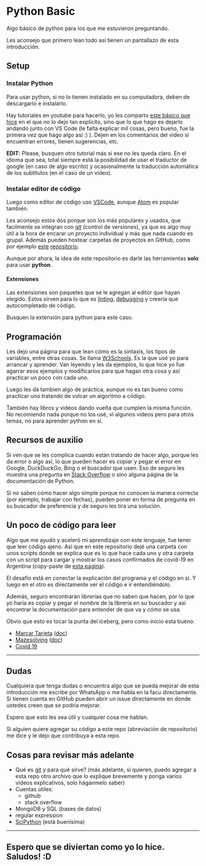 # Python Basic

Algo básico de python para los que me estuvieron preguntando.

Les aconsejo que primero lean todo así tienen un pantallazo de esta introducción.

## Setup

### Instalar Python

Para usar python, si no lo tienen instalado en su computadora, deben de descargarlo e instalarlo.

Hay tutoriales en youtube para hacerlo, yo les comparto [este básico que hice][9] en el que no lo dejo tan explícito, sino que lo que hago es dejarlo andando junto con VS Code (le falta explicar mil cosas, pero bueno, fue la primera vez que hago algo así :) ). Dejen en los comentarios del video si encuentran errores, tienen sugerencias, etc.

**EDIT:** Please, busquen otro tutorial más si ese no les queda claro. En el idioma que sea, total siempre está la posibilidad de usar el traductor de google (en caso de algo escrito) y ocasionalmente la traducción automática de los subtítulos (en el caso de un video).

### Instalar editor de código

Luego como editor de código uso [VSCode], aunque [Atom] es popular también.

Les aconsejo estos dos porque son los más populares y usados, que facilmente se integran con [git][4] (control de versiones), ya que es algo muy útil a la hora de encarar un proyecto individual y más que nada cuando es grupal. Además pueden hostear carpetas de proyectos en GitHub, como por ejemplo [este][7] [repositorio][1].

Aunque por ahora, la idea de este repositorio es darle las herramientas **solo** para usar **python**.

#### Extensiones

Las extensiones son paquetes que se le agregan al editor que hayan elegido. Estos sirven para lo que es [linting][2], [debugging][3] y creería que autocompletado de código.

Busquen la extensión para python para este caso.

## Programación

Les dejo una página para que lean cómo es la sintaxis, los tipos de variables, entre otras cosas. Se llama [W3Schools]. Es la que usé yo para arrancar y aprender. Van leyendo y les da ejemplos, lo que hice yo fue agarrar esos ejemplos y modificarlos para que hagan otra cosa y así practicar un poco con cada uno.

Luego les dá tambien algo de práctica, aunque no es tan bueno como practicar uno tratando de volcar un algoritmo a código.

También hay libros y videos dando vuelta que cumplen la misma función. No recomiendo nada porque no los usé, vi algunos videos pero para otros temas, no para aprender python en sí.

## Recursos de auxilio

Si ven que se les complica cuando están tratando de hacer algo, porque les da error o algo así, lo que pueden hacer es copiar y pegar el error en Google, DuckDuckGo, Bing o el buscador que usen. Eso de seguro les muestra una pregunta en [Stack Overflow][6] o sino alguna página de la documentación de Python.

Si no saben cómo hacer algo simple porque no conocen la manera correcta (por ejemplo, trabajar con fechas), pueden poner en forma de pregunta en su buscador de preferencia y de seguro les tira una solución.

## Un poco de código para leer

Algo que me ayudó y aceleró mi aprendizaje con este lenguaje, fue tener que leer código ajeno. Así que en este repositorio dejé una carpeta con unos scripts donde se explica que es lo que hace cada uno y otra carpeta con un script para cargar y mostrar los casos confirmados de covid-19 en Argentina (copy-paste de [esta página][10]).

El desafío está en conectar la explicación del programa y el código en sí. Y luego en el otro es directamente ver el código e ir entendiéndolo.

Además, seguro encontrarán librerías que no saben que hacen, por lo que yo haría es copiar y pegar el nombre de la librería en su buscador y así encontrar la documentación para entender de que va y cómo se usa.

Obvio que esto es tocar la punta del iceberg, pero como inicio esta bueno.

- [Marcar Tarjeta](https://github.com/gorandp/python_basic/tree/master/marcar_tarjeta) ([doc](https://python-basic.goran.com.ar/marcar_tarjeta/))
- [Mazesolving](https://github.com/gorandp/python_basic/tree/master/mazesolving) ([doc](https://python-basic.goran.com.ar/mazesolving/))
- [Covid 19](https://github.com/gorandp/python_basic/tree/master/covid2019)

---

## Dudas

Cualquiera que tenga dudas o encuentra algo que se pueda mejorar de esta introducción me escribe por WhatsApp o me habla en la facu directamente. Si tienen cuenta en GitHub pueden abrir un issue directamente en donde ustedes creen que se podría mejorar.

Espero que esto les sea útil y cualquier cosa me hablan.

Si alguien quiere agregar su código a este repo (abreviación de repositorio) me dice y le dejo que contribuya a esta repo.

## Cosas para revisar más adelante

- Qué es [git][4] y para qué sirve? (más adelante, si quieren, puedo agregar a esta repo otro archivo que lo explique brevemente y ponga varios videos explicativos, solo háganmelo saber)
- Cuentas útiles:
  - github
  - stack overflow
- MongoDB y SQL (bases de datos)
- regular expression
- [SciPython][8] (está buenísima)

---

## Espero que se diviertan como yo lo hice. Saludos! :D

[W3Schools]: https://www.w3schools.com/python/default.asp
[VSCode]: https://code.visualstudio.com/
[Atom]: https://atom.io/

[1]: https://es.wikipedia.org/wiki/Repositorio
[2]: https://stackoverflow.com/questions/8503559/what-is-linting
[3]: https://en.wikipedia.org/wiki/Debugging
[4]: https://git-scm.com/
[5]: youtube.com
[6]: https://stackoverflow.com/
[7]: https://github.com/gorandp/python_basic
[8]: https://scipython.com/blog/
[9]: https://youtu.be/gFLcU1dJUEk
[10]: https://scipython.com/blog/plotting-covid-19-cases/
